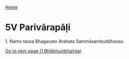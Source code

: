 
[Home](/)

# 5V Parivārapāḷi

1\. Namo tassa Bhagavato Arahato Sammāsambuddhassa.


[Go to next page (1 Bhikkhuvibhaṅga)](1.md)


